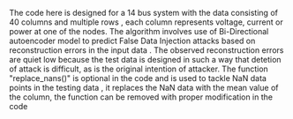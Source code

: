 The code here is designed for a  14 bus system with the data consisting of 40 columns and multiple rows , each column represents voltage, current or power at one of the nodes. 
The algorithm involves use of Bi-Directional autoencoder model to predict False Data Injection attacks based on reconstruction errors in the input data .
The  observed reconstruction errors are quiet low because the test data is designed in such a way that detetion of attack is difficult, as is the original intention of attacker.
The function "replace_nans()" is optional in the code and is used to tackle NaN data points in the testing data , it replaces the NaN data with the mean value of the column, the function can be removed with proper modification in the code 
